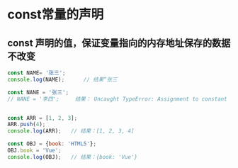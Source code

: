 # const常量的声明

## const 声明的值，保证变量指向的内存地址保存的数据不改变
```Javascript
const NAME= '张三';
console.log(NAME);      // 结果“张三

const NANE = '张三';
// NANE = '李四';     结果： Uncaught TypeError: Assignment to constant variable


const ARR = [1, 2, 3];
ARR.push(4);
console.log(ARR);   // 结果：[1, 2, 3, 4]

const OBJ = {book: 'HTML5'};
OBJ.book = 'Vue';
console.log(OBJ);   // 结果：{book: 'Vue'}
```

